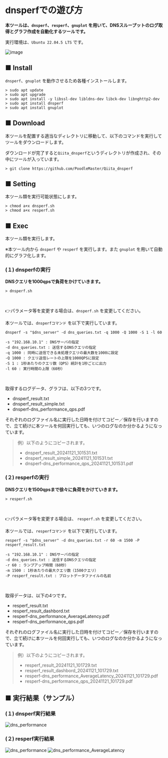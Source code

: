 # dnsperfでの遊び方
**本ツールは、`dnsperf`、`resperf`、`gnuplot` を用いて、DNSスループットのログ取得とグラフ作成を自動化するツールです。**

実行環境は、`Ubuntu 22.04.5 LTS` です。

![image](https://github.com/user-attachments/assets/ce0a5bfd-1c45-4398-8346-60d2776b08d5)

## ■ Install
`dnsperf`、`gnuplot` を動作させるため各種インストールします。
```sh:Ubuntu
> sudo apt update
> sudo apt upgrade
> sudo apt install -y libssl-dev libldns-dev libck-dev libnghttp2-dev
> sudo apt install dnsperf
> sudo apt install gnuplot
```

## ■ Download
本ツールを配置する適当なディレクトリに移動して、以下のコマンドを実行してツールをダウンロードします。

ダウンロードが完了すると`Qiita_dnsperf`というディレクトリが作成され、その中にツールが入っています。
```sh:Ubuntu
> git clone https://github.com/PoodleMaster/Qiita_dnsperf
```

## ■ Setting
本ツール類を実行可能状態にします。
```sh:Ubuntu
> chmod a+x dnsperf.sh
> chmod a+x resperf.sh
```

## ■ Exec
本ツール類を実行します。<BR>

※本ツール内から `dnsperf` や `resperf` を実行します。また `gnuplot` を用いて自動的にグラフ化します。

### (１) dnsperfの実行
**DNSクエリを1000qpsで負荷をかけていきます。**
```sh:Ubuntu
> dnsperf.sh
```
<BR>

👉️パラメータ等を変更する場合は、`dnsperf.sh` を変更してください。

本ツールでは、`dnsperfコマンド` を以下で実行しています。
```sh:dnsperf
dnsperf -s "$dns_server" -d dns_queries.txt -q 1000 -Q 1000 -S 1 -l 60
```

```txt:
-s "192.168.10.1" : DNSサーバの指定
-d dns_queries.txt : 送信するDNSクエリの指定
-q 1000 : 同時に送信できる未処理クエリの最大数を1000に設定
-Q 1000 : クエリ送信レートの上限を1000QPSに設定
-S 1 : 1秒あたりのクエリ数（QPS）統計を1秒ごとに出力
-l 60 : 実行時間の上限（60秒）
```
<BR>

取得するログデータ、グラフは、以下の3つです。
* dnsperf_result.txt
* dnsperf_result_simple.txt
* dnsperf-dns_performance_qps.pdf

それぞれのログファイル名に実行した日時を付けてコピー／保存を行いますので、立て続けに本ツールを何回実行しても、いつのログなのか分かるようになっています。

> 例）以下のようにコピーされます。
> * dnsperf_result_20241121_101531.txt
> * dnsperf_result_simple_20241121_101531.txt
> * dnsperf-dns_performance_qps_20241121_101531.pdf
  
### (２) resperfの実行
**DNSクエリを1500qpsまで徐々に負荷をかけていきます。**
```sh:Ubuntu
> resperf.sh
```
<BR>

👉️パラメータ等を変更する場合は、 `resperf.sh` を変更してください。

本ツールでは、`resperfコマンド` を以下で実行しています。
```sh:resperf
resperf -s "$dns_server" -d dns_queries.txt -r 60 -m 1500 -P resperf_result.txt
```

```txt:
-s "192.168.10.1" : DNSサーバの指定
-d dns_queries.txt : 送信するDNSクエリの指定
-r 60 : ランプアップ時間（60秒）
-m 1500 : 1秒あたりの最大クエリ数（1500クエリ）
-P resperf_result.txt : プロットデータファイルの名前
```
<BR>

取得データは、以下の4つです。
* resperf_result.txt
* resperf_result_dashbord.txt
* resperf-dns_performance_AverageLatency.pdf
* resperf-dns_performance_qps.pdf

それぞれのログファイル名に実行した日時を付けてコピー／保存を行いますので、立て続けに本ツールを何回実行しても、いつのログなのか分かるようになっています。

> 例）以下のようにコピーされます。
> * resperf_result_20241121_101729.txt
> * resperf_result_dashbord_20241121_101729.txt
> * resperf-dns_performance_AverageLatency_20241121_101729.pdf
> * resperf-dns_performance_qps_20241121_101729.pdf

## ■ 実行結果（サンプル）

### (１) dnsperf実行結果
![dns_performance](https://github.com/user-attachments/assets/f436a7af-e586-4c12-ac87-cb7d86901290)

### (２) resperf実行結果
![dns_performance](https://github.com/user-attachments/assets/00796ac2-c3a6-44fc-9a15-b0071b9d82f1)
![dns_performance_AverageLatency](https://github.com/user-attachments/assets/a2b83c6e-d3ed-4b2c-b72c-49b25f2a1f68)
